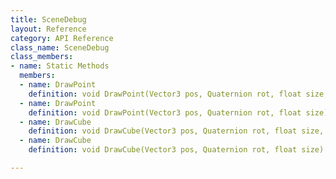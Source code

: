 ```yaml
---
title: SceneDebug
layout: Reference
category: API Reference
class_name: SceneDebug
class_members:
- name: Static Methods
  members:
  - name: DrawPoint
    definition: void DrawPoint(Vector3 pos, Quaternion rot, float size, Color color, float duration = 0, bool depth = false)
  - name: DrawPoint
    definition: void DrawPoint(Vector3 pos, Quaternion rot, float size)
  - name: DrawCube
    definition: void DrawCube(Vector3 pos, Quaternion rot, float size, Color color, float duration = 0, bool depth = false)
  - name: DrawCube
    definition: void DrawCube(Vector3 pos, Quaternion rot, float size)

---
```

